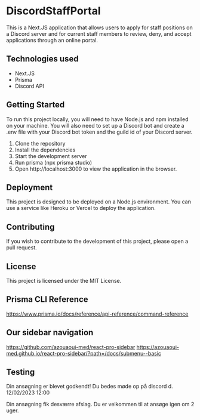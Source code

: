 # DiscordStaffPortal

This is a Next.JS application that allows users to apply for staff positions on a Discord server and for current staff members to review, deny, and accept applications through an online portal.

## Technologies used

- Next.JS
- Prisma
- Discord API

## Getting Started

To run this project locally, you will need to have Node.js and npm installed on your machine. You will also need to set up a Discord bot and create a .env file with your Discord bot token and the guild id of your Discord server.

1. Clone the repository
2. Install the dependencies
3. Start the development server
4. Run prisma (npx prisma studio)
5. Open http://localhost:3000 to view the application in the browser.

## Deployment

This project is designed to be deployed on a Node.js environment. You can use a service like Heroku or Vercel to deploy the application.

## Contributing

If you wish to contribute to the development of this project, please open a pull request.

## License

This project is licensed under the MIT License.


## Prisma CLI Reference
https://www.prisma.io/docs/reference/api-reference/command-reference


## Our sidebar navigation
https://github.com/azouaoui-med/react-pro-sidebar
https://azouaoui-med.github.io/react-pro-sidebar/?path=/docs/submenu--basic 

## Testing
Din ansøgning er blevet godkendt! Du bedes møde op på discord d. 12/02/2023 12:00

Din ansøgning fik desværre afslag. Du er velkommen til at ansøge igen om 2 uger.
